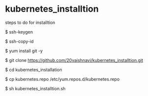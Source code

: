 # kubernetes_installtion
steps to do for installtion



$ ssh-keygen







$ ssh-copy-id <hostname>
  
  
  
  
  
  
$ yum install git -y







$ git clone https://github.com/20vaishnavi/kubernetes_installtion.git








$ cd kubernetes_installation








$ cp kubernetes.repo /etc/yum.repos.d/kubernetes.repo



$ sh kubernetes_installtion.sh



